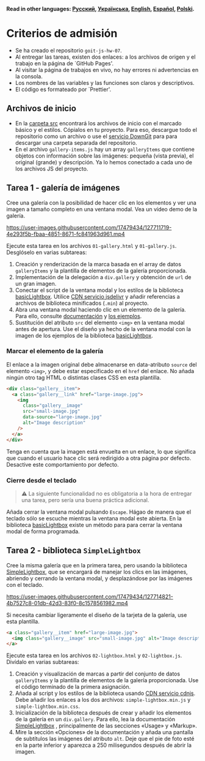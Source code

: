 **Read in other languages: [Русский](README.md), [Українська](README.ua.md),
[English](README.en.md), [Español](README.es.md), [Polski](README.pl.md).**

# Criterios de admisión

- Se ha creado el repositorio `goit-js-hw-07`.
- Al entregar las tareas, existen dos enlaces: a los archivos de origen y el trabajo 
  en la página de `GitHub Pages'.
- Al visitar la página de trabajos en vivo, no hay errores ni advertencias en la consola.
- Los nombres de las variables y las funciones son claros y descriptivos.
- El código es formateado por `Prettier'.

## Archivos de inicio

- En la [carpeta src](./src) encontrará los archivos de inicio con el marcado básico y el
  estilos. Cópialos en tu proyecto. Para eso, descargue todo el repositorio 
  como un archivo o use el [servicio DownGit](https://downgit.github.io/) para
  para descargar una carpeta separada del repositorio.
- En el archivo `gallery-items.js` hay un array `galleryItems` que contiene
  objetos con información sobre las imágenes: pequeña (vista previa), el original
  (grande) y descripción. Ya lo hemos conectado a cada uno de los archivos JS del proyecto.

## Tarea 1 - galería de imágenes

Cree una galería con la posibilidad de hacer clic en los elementos y ver una imagen a tamaño completo 
en una ventana modal. Vea un vídeo demo de la galería.

https://user-images.githubusercontent.com/17479434/127711719-4e293f5b-fbaa-4851-8671-fc841963d961.mp4

Ejecute esta tarea en los archivos `01-gallery.html` y `01-gallery.js`. Desglóselo en
varias subtareas:

1. Creación y renderización de la marca basada en el array de datos `galleryItems` y
   la plantilla de elementos de la galería proporcionada.
2. Implementación de la delegación a `div.gallery` y obtención de `url` de un gran
   imagen.
3. Conectar el script de la ventana modal y los estilos de la biblioteca
   [basicLightbox](https://basiclightbox.electerious.com/). Utilice
   [CDN servicio jsdelivr](https://www.jsdelivr.com/package/npm/basiclightbox?path=dist)
   y añadir referencias a archivos de biblioteca minificados (`.min`) al proyecto.
4. Abra una ventana modal haciendo clic en un elemento de la galería. Para ello, consulte 
   [documentación](https://github.com/electerious/basicLightbox#readme) y
   [los ejemplos](https://basiclightbox.electerious.com/).
5. Sustitución del atributo `src` del elemento `<img>` en la ventana modal antes de
   apertura. Use el diseño ya hecho de la ventana modal con la imagen de los
   ejemplos de la biblioteca [basicLightbox](https://basiclightbox.electerious.com/).

### Marcar el elemento de la galería

El enlace a la imagen original debe almacenarse en data-atributo `source` del
elemento `<img>`, y debe estar especificado en el `href` del enlace. No añada ningún otro tag HTML
o distintas clases CSS en esta plantilla.

```html
<div class="gallery__item">
  <a class="gallery__link" href="large-image.jpg">
    <img
      class="gallery__image"
      src="small-image.jpg"
      data-source="large-image.jpg"
      alt="Image description"
    />
  </a>
</div>
```

Tenga en cuenta que la imagen está envuelta en un enlace, lo que significa que cuando el usuario hace clic
será redirigido a otra página por defecto. Desactive este
comportamiento por defecto.

### Cierre desde el teclado

> ⚠️ La siguiente funcionalidad no es obligatoria a la hora de entregar una tarea, pero sería una buena
> práctica adicional.

Añada cerrar la ventana modal pulsando `Escape`. Hágao de manera que
el teclado sólo se escuche mientras la ventana modal este abierta. En la biblioteca
[basicLightbox](https://basiclightbox.electerious.com/) existe un método para
para cerrar la ventana modal de forma programada.

## Tarea 2 - biblioteca `SimpleLightbox`

Cree la misma galería que en la primera tarea, pero usando la biblioteca
[SimpleLightbox](https://simplelightbox.com/), que se encargará de manejar los
clics en las imágenes, abriendo y cerrando la ventana modal, y
desplazándose por las imágenes con el teclado.

https://user-images.githubusercontent.com/17479434/127714821-4b7527c8-01db-42d3-83f0-8c1578561982.mp4

Si necesita cambiar ligeramente el diseño de la tarjeta de la galería, use esta plantilla.

```html
<a class="gallery__item" href="large-image.jpg">
  <img class="gallery__image" src="small-image.jpg" alt="Image description" />
</a>
```

Ejecute esta tarea en los archivos `02-lightbox.html` y `02-lightbox.js`. Divídalo
en varias subtareas:

1. Creación y visualización de marcas a partir del conjunto de datos `galleryItems` y
   la plantilla de elementos de la galería proporcionada. Use el código terminado de la primera
   asignación.
2. Añada al script y los estilos de la biblioteca usando
   [CDN servicio cdnjs](https://cdnjs.com/libraries/simplelightbox). Debe
   añadir los enlaces a los dos archivos: `simple-lightbox.min.js` y
   `simple-lightbox.min.css`.
3. Inicialización de la biblioteca después de crear y añadir los elementos de la galería
   en un `div.gallery`. Para ello, lea la documentación
   [SimpleLightbox](https://simplelightbox.com/) , principalmente de las secciones
   «Usage» y «Markup».
4. Mire la sección «Opciones» de la documentación y añada una pantalla de subtítulos las
   imágenes del atributo `alt`. Deje que el pie de foto esté en la parte inferior y aparezca a
   250 milisegundos después de abrir la imagen.
